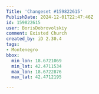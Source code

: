 ```yaml
---
Title: 'Changeset #159822615'
PublishDate: 2024-12-01T22:47:46Z
id: 159822615
user: BorisDobrovolskiy
comment: Existed Church
created_by: iD 2.30.4
tags:
- Montenegro
bbox:
  min_lon: 18.6721069
  min_lat: 42.4711534
  max_lon: 18.6722876
  max_lat: 42.4712195

---
```

